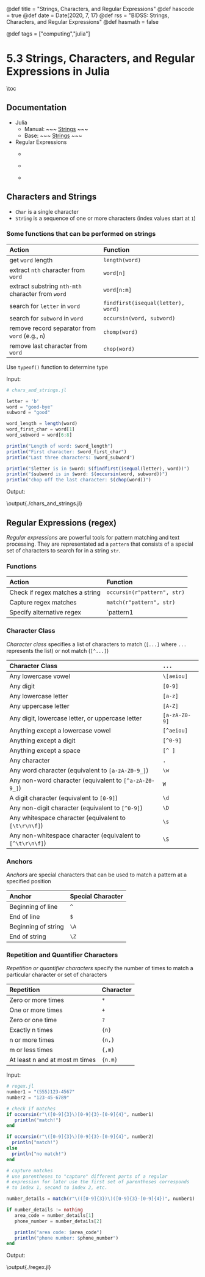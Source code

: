 @def title = "Strings, Characters, and Regular Expressions"
@def hascode = true
@def date = Date(2020, 7, 17)
@def rss = "BIDSS: Strings, Characters, and Regular Expressions"
@def hasmath = false

@def tags = ["computing","julia"]

# 5.3 Strings, Characters, and Regular Expressions in Julia

\toc

## Documentation
* Julia
    * Manual: ~~~ <a href="https://docs.julialang.org/en/v1/manual/strings/" target="_blank">Strings</a> ~~~
    * Base: ~~~ <a href="https://docs.julialang.org/en/v1/base/strings/" target="_blank">Strings</a> ~~~
* Regular Expressions
    * ~~~ <a href="https://regex101.com/" target="_blank">Regular Expressions 101</a> ~~~
    * ~~~ <a href="http://www.regexlib.com/" target="_blank">Regular Expressions Library</a> ~~~
    * ~~~ <a href="http://www.regexlib.com/CheatSheet.aspx" target="_blank">Regular Expressions Cheat Sheet</a> ~~~

## Characters and Strings
* `Char` is a single character
* `String` is a sequence of one or more characters (index values start at `1`)

### Some functions that can be performed on strings

| Action                                            | Function                          |
| :------------------------------------------------ | :-------------------------------- |
| get `word` length                                 | `length(word)`                    |
| extract `nth` character from `word`               | `word[n]`                         |
| extract substring `nth-mth` character from `word` | `word[n:m]`                       |
| search for `letter` in `word`                     | `findfirst(isequal(letter), word)`|
| search for `subword` in `word`                    | `occursin(word, subword)`         |
| remove record separator from `word` (e.g., `n`)   | `chomp(word)`                     |
| remove last character from `word`                 | `chop(word)`                      |


Use `typeof()` function to determine type

Input:

```julia:./chars_and_strings.jl
# chars_and_strings.jl

letter = 'b'
word = "good-bye"
subword = "good"

word_length = length(word)
word_first_char = word[1]
word_subword = word[6:8]

println("Length of word: $word_length")
println("First character: $word_first_char")
println("Last three characters: $word_subword")

println("$letter is in $word: $(findfirst(isequal(letter), word))")
println("$subword is in $word: $(occursin(word, subword))")
println("chop off the last character: $(chop(word))")

```

Output:

\output{./chars_and_strings.jl}


## Regular Expressions (regex)

*Regular expressions* are powerful tools for pattern matching and text processing. They are representated ad a `pattern` that consists of a special set of characters to search for in a string `str`.

### Functions

| Action                                            | Function                          |
| :------------------------------------------------ | :-------------------------------- |
| Check if regex matches a string		            | `occursin(r"pattern", str)`       |
| Capture regex matches			                    | `match(r"pattern", str)`          |
| Specify alternative regex			                | `pattern1|pattern2`              |


### Character Class 

*Character class* specifies a list of characters to match (`[...]` where `...` represents the list) or not match (`[^...]`)

| Character Class                                           | `...`                             |
| :-------------------------------------------------------- | :-------------------------------- |
| Any lowercase vowel                                       | `\[aeiou]`                        |
| Any digit                                                 | `[0-9]`                           |
| Any lowercase letter                                      | `[a-z]`                           |
| Any uppercase letter                                      | `[A-Z]`                           |
| Any digit, lowercase letter, or uppercase letter          | `[a-zA-Z0-9]`                     |
| Anything except a lowercase vowel                         | `[^aeiou]`                        |
| Anything except a digit                                   | `[^0-9]`                          |
| Anything except a space                                   | `[^ ]`                            |
| Any character                                             | `.`                               |
| Any word character (equivalent to `[a-zA-Z0-9_]`)         | `\w`                              |
| Any non-word character (equivalent to `[^a-zA-Z0-9_]`)    | `W`                               |
| A digit character (equivalent to `[0-9]`)                 | `\d`                              |
| Any non-digit character (equivalent to `[^0-9]`)          | `\D`                              |
| Any whitespace character (equivalent to `[\t\r\n\f]`)     | `\s`                              |
| Any non-whitespace character (equivalent to `[^\t\r\n\f]`)| `\S`                              |


### Anchors

*Anchors* are special characters that can be used to match a pattern at a specified position

| Anchor                                            | Special Character                 |
| :------------------------------------------------ | :-------------------------------- |
| Beginning of line	                                | `^`                               |
| End of line                                       | `$`                               |
| Beginning of string                               | `\A`                              |
| End of string                                     | `\Z`                              |


### Repetition and Quantifier Characters

*Repetition or quantifier characters* specify the number of times to match a particular character or set of characters

| Repetition                                        | Character                |
| :------------------------------------------------ | :----------------------- |
| Zero or more times                                | `*`                      |
| One or more times                                 | `+`                      |
| Zero or one time                                  | `?`                      |
| Exactly n times                                   | `{n}`                    |
| n or more times                                   | `{n,}`                   |
| m or less times                                   | `{,m}`                   |
| At least n and at most m times                    | `{n.m}`                  |

Input:

```julia:./regex.jl
# regex.jl
number1 = "(555)123-4567"
number2 = "123-45-6789"

# check if matches
if occursin(r"\([0-9]{3}\)[0-9]{3}-[0-9]{4}", number1)
   println("match!")
end

if occursin(r"\([0-9]{3}\)[0-9]{3}-[0-9]{4}", number2)
  println("match!")
else
  println("no match!")
end

# capture matches
# use parentheses to "capture" different parts of a regular 
# expression for later use the first set of parentheses corresponds 
# to index 1, second to index 2, etc.

number_details = match(r"\(([0-9]{3})\)([0-9]{3}-[0-9]{4})", number1)

if number_details != nothing
   area_code = number_details[1]
   phone_number = number_details[2]

   println("area code: $area_code")
   println("phone number: $phone_number")
end

```

Output:

\output{./regex.jl}